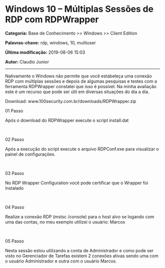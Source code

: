 # Windows 10 – Múltiplas Sessões de RDP com RDPWrapper

**Categoria:** Base de Conhecimento >> Windows >> Client Edition

**Palavras-chave:** rdp, windows, 10, multiuser 

**Última modificação:** 2019-08-06 15:03

**Autor:** Claudio Junior

---

<p>Nativamente o Windows não permite que você estabeleça uma conexão RDP com múltiplas sessões e depois de algumas pesquisas e testes com a ferramenta RDPWrapper constatei que isso é possível. Na minha avaliação este é um recurso que pode ser útil em diversas situações do dia a dia.</p>
<p>Download: www.100security.com.br/downloads/RDPWrapper.zip</p>
<p>01 Passo</p>
<p>Após o download do RDPWrapper execute o script install.dat</p>
<p> </p>
<p>02 Passo</p>
<p>Após a execução do script execute o arquivo RDPConf.exe para visualizar o painel de configurações.</p>
<p> </p>
<p>03 Passo</p>
<p>No RDP Wrapper Configuration você pode certificar que o Wrapper foi instalado</p>
<p> </p>
<p>04 Passo</p>
<p>Realize a conexão RDP (mstsc /console) para o host alvo se logando com uma das contas, no meu exemplo utilizei o usuário: Marcos</p>
<p> </p>
<p>05 Passo</p>
<p>Nesta sessão estou utilizando a conta de Administrador e como pode ser visto no Gerenciador de Tarefas existem 2 conexões ativas sendo uma com o usuário Administrador e outra com o usuário Marcos.</p>
<p> </p>
<p> </p>